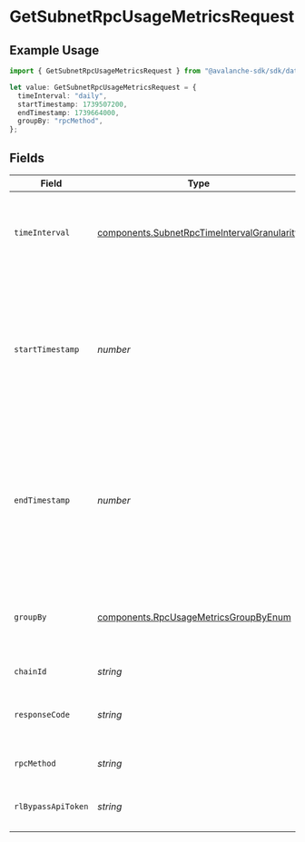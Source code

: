 # GetSubnetRpcUsageMetricsRequest

## Example Usage

```typescript
import { GetSubnetRpcUsageMetricsRequest } from "@avalanche-sdk/sdk/data/models/operations";

let value: GetSubnetRpcUsageMetricsRequest = {
  timeInterval: "daily",
  startTimestamp: 1739507200,
  endTimestamp: 1739664000,
  groupBy: "rpcMethod",
};
```

## Fields

| Field                                                                                                                   | Type                                                                                                                    | Required                                                                                                                | Description                                                                                                             | Example                                                                                                                 |
| ----------------------------------------------------------------------------------------------------------------------- | ----------------------------------------------------------------------------------------------------------------------- | ----------------------------------------------------------------------------------------------------------------------- | ----------------------------------------------------------------------------------------------------------------------- | ----------------------------------------------------------------------------------------------------------------------- |
| `timeInterval`                                                                                                          | [components.SubnetRpcTimeIntervalGranularity](../../models/components/subnetrpctimeintervalgranularity.md)              | :heavy_minus_sign:                                                                                                      | Time interval granularity for data aggregation for subnet<br/>     rpc metrics                                          | daily                                                                                                                   |
| `startTimestamp`                                                                                                        | *number*                                                                                                                | :heavy_minus_sign:                                                                                                      | The start time of the range as a UNIX timestamp. The requested start time  will be rounded down to 0:00 UTC of the day. | 1739507200                                                                                                              |
| `endTimestamp`                                                                                                          | *number*                                                                                                                | :heavy_minus_sign:                                                                                                      | The end time of the range as a UNIX timestamp. The requested end time will be rounded down to 0:00 UTC of the day.      | 1739664000                                                                                                              |
| `groupBy`                                                                                                               | [components.RpcUsageMetricsGroupByEnum](../../models/components/rpcusagemetricsgroupbyenum.md)                          | :heavy_minus_sign:                                                                                                      | Query param for the criterion used for grouping metrics                                                                 | rpcMethod                                                                                                               |
| `chainId`                                                                                                               | *string*                                                                                                                | :heavy_minus_sign:                                                                                                      | Filter data by chain ID.                                                                                                |                                                                                                                         |
| `responseCode`                                                                                                          | *string*                                                                                                                | :heavy_minus_sign:                                                                                                      | Filter data by response status code.                                                                                    |                                                                                                                         |
| `rpcMethod`                                                                                                             | *string*                                                                                                                | :heavy_minus_sign:                                                                                                      | Filter data by RPC method.                                                                                              |                                                                                                                         |
| `rlBypassApiToken`                                                                                                      | *string*                                                                                                                | :heavy_minus_sign:                                                                                                      | Filter data by Rl Bypass API Token.                                                                                     |                                                                                                                         |